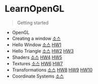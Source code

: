 # LearnOpenGL

> Getting started

- OpenGL
- Creating a window <a href="./src/[Getting started] Creating a window">소스</a>
- Hello Window <a href="./src/[Getting started] Hello Window">소스</a> <a href="./src/HW1">HW1</a>
- Hello Triangle <a href="./src/[Getting started] Hello Triangle">소스</a> <a href="./src/HW2">HW2</a> <a href="./src/HW3">HW3</a>
- Shaders <a href="./src/[Getting started] Shaders">소스</a> <a href="./src/HW4">HW4</a> <a href="./src/HW5">HW5</a>
- Textures <a href="./src/[Getting started] Textures">소스</a> <a href="./src/HW6">HW6</a> <a href="./src/HW7">HW7</a>
- Transformations <a href="./src/[Getting started] Transformations">소스</a> <a href="./src/HW8">HW8</a> <a href="./src/HW9">HW9</a> <a href="./src/HW10">HW10</a>
- Coordinate Systems <a href="./src/[Getting started] Coordinate Systems">소스</a>
